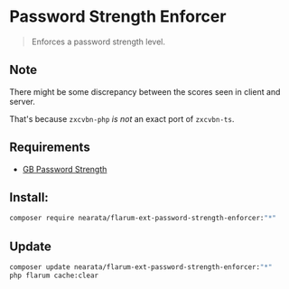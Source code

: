 # Password Strength Enforcer

> Enforces a password strength level.

## Note

There might be some discrepancy between the scores seen in client and server.

That's because `zxcvbn-php` _is not_ an exact port of `zxcvbn-ts`.

## Requirements

- [GB Password Strength](https://github.com/glowingblue/flarum-ext-password-strength)

## Install:

```sh
composer require nearata/flarum-ext-password-strength-enforcer:"*"
```

## Update

```sh
composer update nearata/flarum-ext-password-strength-enforcer:"*"
php flarum cache:clear
```
